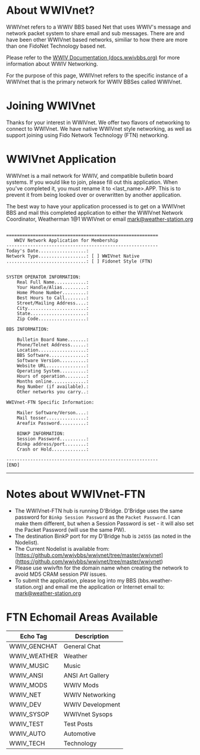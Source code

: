 # About WWIVnet?

WWIVnet refers to a WWIV BBS based Net that uses WWIV's message and network 
packet system to share email and sub messages. There are and have been other 
WWIVnet based networks, similiar to how there are more than one FidoNet 
Technology based net. 

Please refer to the [WWIV Documentation (docs.wwivbbs.org)](http://docs.wwivbbs.org) for more
information about WWIV Networking.

For the purpose of this page, WWIVnet refers to the specific instance of a 
WWIVnet that is the primary network for WWIV BBSes called WWIVnet.


# Joining WWIVnet

Thanks for your interest in WWIVnet. We offer two flavors of
networking to connect to WWIVnet.  We have native WWIVnet style
networking, as well as support joining using Fido Network Technology
(FTN) networking.


# WWIVnet Application

WWIVnet is a mail network for WWIV, and compatible bulletin board
systems. If you would like to join, please fill out this application.
When you've completed it, you must rename it to <last_name>.APP. This is
to prevent it from being looked over or overwritten by another application.

The best way to have your application processed is to get on a WWIVnet
BBS and mail this completed application to either the WWIVnet Network 
Coordinator, Weatherman 1@1 WWIVnet or email mark@weather-station.org

```

=========================================================
   WWIV Network Application for Membership
---------------------------------------------------------
Today's Date..................:
Network Type..................: [ ] WWIVnet Native
..............................: [ ] Fidonet Style (FTN)
    

SYSTEM OPERATOR INFORMATION:
	Real Full Name............:
	Your Handle/Alias.........:
	Home Phone Number.........: 
	Best Hours to Call........: 
	Street/Mailing Address....: 
	City......................: 
	State.....................:      
	Zip Code..................:

BBS INFORMATION:

	Bulletin Board Name.......:
	Phone/Telnet Address......:
	Location..................:
	BBS Software..............:
	Software Version..........:               
	Website URL...............:
	Operating System..........:
	Hours of operation........: 
	Months online.............: 
	Reg Number (if available).: 
	Other networks you carry..:

WWIVnet-FTN Specific Information:

    Mailer Software/Verson....:
	Mail tosser...............:
	Areafix Password..........:

	BINKP INFORMATION:
	Session Password..........:
	Binkp address/port........:
	Crash or Hold.............:

---------------------------------------------------------
[END]

```

---

# Notes about WWIVnet-FTN

- The WWIVnet-FTN hub is running D'Bridge.  D'Bridge uses the same
  password for ```Binkp Session Password``` as the 
  ```Packet Password```. I can make them different, but when a 
  Session Password is set - it will also set the Packet Password
  (will use the same PW).
- The destination BinkP port for my D'Bridge hub is ```24555```
  (as noted in the Nodelist).
- The Current Nodelist is available from:
  [https://github.com/wwivbbs/wwivnet/tree/master/wwivnet]
  (https://github.com/wwivbbs/wwivnet/tree/master/wwivnet)
- Please use wwivftn for the domain name when creating the network to
  avoid MD5 CRAM session PW issues.
- To submit the application, please log into my BBS 
  (bbs.weather-station.org) and email me the application or 
  Internet email to:
  [mark@weather-station.org](mailto:mark@weather-station.org)


# FTN Echomail Areas Available

| Echo Tag | Description |
| -------- | ----------- |
| WWIV_GENCHAT | General Chat |
| WWIV_WEATHER | Weather |
| WWIV_MUSIC | Music |
| WWIV_ANSI | ANSI Art Gallery |
| WWIV_MODS | WWIV Mods |
| WWIV_NET | WWIV Networking |
| WWIV_DEV | WWIV Development |
| WWIV_SYSOP | WWIVnet Sysops |
| WWIV_TEST | Test Posts |
| WWIV_AUTO | Automotive |
| WWIV_TECH | Technology|
    
